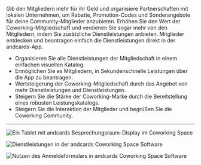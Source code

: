 Gib den Mitgliedern mehr für ihr Geld und organisiere Partnerschaften mit lokalen Unternehmen, um Rabatte, Promotion-Codes und Sonderangebote für deine Community-Mitglieder anzubieten. Erhöhen Sie den Wert der Coworking-Mitgliedschaft und verdienen Sie sogar mehr von den Mitgliedern, indem Sie zusätzliche Dienstleistungen anbieten. Mitglieder entdecken und beantragen einfach die Dienstleistungen direkt in der andcards-App.

- Organisieren Sie alle Dienstleistungen der Mitgliedschaft in einem einfachen visuellen Katalog.
- Ermöglichen Sie es Mitgliedern, in Sekundenschnelle Leistungen über die App zu beantragen.
- Wertsteigerung der Coworking-Mitgliedschaft durch das Angebot von mehr Dienstleistungen und Dienstleistungen.
- Steigern Sie die Stärke der Coworking-Marke durch die Bereitstellung eines robusten Leistungskatalogs.
- Steigern Sie die Interaktion der Mitglieder und begrüßen Sie die Coworking Community.

---

![Ein Tablet mit andcards Besprechungsraum-Display im Coworking Space](https://d7ccq1i35b0cj.cloudfront.net/andcards-benefits-main-light-en-1920-1200.png)

![Dienstleistungen in der andcards Coworking Space Software](https://d7ccq1i35b0cj.cloudfront.net/andcards-benefits-list-light-en-1920-1200.png)

![Nutzen des Anmeldeformulars in andcards Coworking Space Software](https://d7ccq1i35b0cj.cloudfront.net/andcards-benefits-apply-light-en-1920-1200.png)
